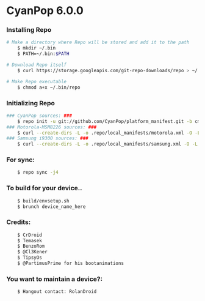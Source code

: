 CyanPop 6.0.0
========================

### Installing Repo ###
```bash
# Make a directory where Repo will be stored and add it to the path
    $ mkdir ~/.bin
    $ PATH=~/.bin:$PATH

# Download Repo itself
    $ curl https://storage.googleapis.com/git-repo-downloads/repo > ~/.bin/repo

# Make Repo executable
    $ chmod a+x ~/.bin/repo
```

### Initializing Repo ###
```bash
### CyanPop sources: ###
    $ repo init -u git://github.com/CyanPop/platform_manifest.git -b cm-13.0
### Motorola-MSM8226 sources: ###
    $ curl --create-dirs -L -o .repo/local_manifests/motorola.xml -O -L https://raw.githubusercontent.com/CyanPop/platform_manifest/cm-13.0/motorola.xml
### Samsung i9300 sources: ###
    $ curl --create-dirs -L -o .repo/local_manifests/samsung.xml -O -L https://raw.githubusercontent.com/CyanPop/platform_manifest/cm-13.0/samsung.xml
```
### For sync: ###
```bash
    $ repo sync -j4
```
### To build for your device.. ###
```bash
    $ build/envsetup.sh
    $ brunch device_name_here
```

### Credits: ###
```bash
    $ CrDroid
    $ Temasek
    $ BenzoRom
    $ @Cl3Kener
    $ TipsyOs 
    $ @PartimusPrime for his bootanimations
```

### You want to maintain a device?: ###
```bash
    $ Hangout contact: RolanDroid
```


